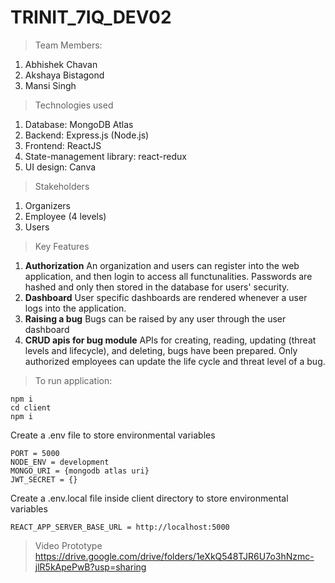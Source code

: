 # TRINIT_7IQ_DEV02

> Team Members:
1. Abhishek Chavan
2. Akshaya Bistagond
3. Mansi Singh

> Technologies used
1. Database: MongoDB Atlas
2. Backend: Express.js (Node.js)
3. Frontend: ReactJS
4. State-management library: react-redux
5. UI design: Canva

> Stakeholders
1. Organizers
2. Employee (4 levels)
3. Users
 
> Key Features
1. **Authorization** An organization and users can register into the web application, and then login to access all functunalities. Passwords are hashed and only then stored in the database for users' security.
2. **Dashboard**  User specific dashboards are rendered whenever a user logs into the application.
3. **Raising a bug** Bugs can be raised by any user through the user dashboard
4. **CRUD apis for bug module** APIs for creating, reading, updating (threat levels and lifecycle), and deleting, bugs have been prepared. Only authorized employees can update the life cycle and threat level of a bug.

>To run application:
```
npm i
cd client
npm i
```
Create a .env file to store environmental variables
```
PORT = 5000
NODE_ENV = development
MONGO_URI = {mongodb atlas uri}
JWT_SECRET = {}
```
Create a .env.local file inside client directory to store environmental variables
```
REACT_APP_SERVER_BASE_URL = http://localhost:5000
```

> Video Prototype
> https://drive.google.com/drive/folders/1eXkQ548TJR6U7o3hNzmc-jlR5kApePwB?usp=sharing
